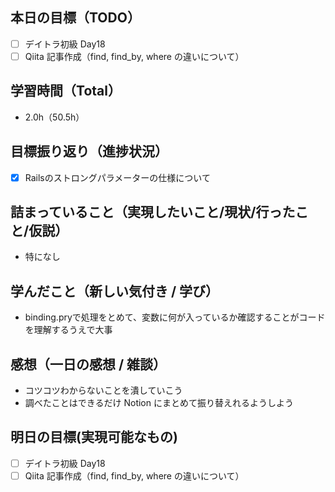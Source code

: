 ## 本日の目標（TODO）

- [ ] デイトラ初級 Day18
- [ ] Qiita 記事作成（find, find_by, where の違いについて）

## 学習時間（Total）

- 2.0h（50.5h）

## 目標振り返り（進捗状況）

- [x] Railsのストロングパラメーターの仕様について

## 詰まっていること（実現したいこと/現状/行ったこと/仮説）

- 特になし

## 学んだこと（新しい気付き / 学び）

- binding.pryで処理をとめて、変数に何が入っているか確認することがコードを理解するうえで大事

## 感想（一日の感想 / 雑談）

- コツコツわからないことを潰していこう
- 調べたことはできるだけ Notion にまとめて振り替えれるようしよう

## 明日の目標(実現可能なもの)

- [ ] デイトラ初級 Day18
- [ ] Qiita 記事作成（find, find_by, where の違いについて）

